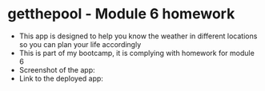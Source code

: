 # getthepool - Module 6 homework
* This app is designed to help you know the weather in different locations so you can plan your life accordingly
* This is part of my bootcamp, it is complying with homework for module 6
* Screenshot of the app:
* Link to the deployed app: 